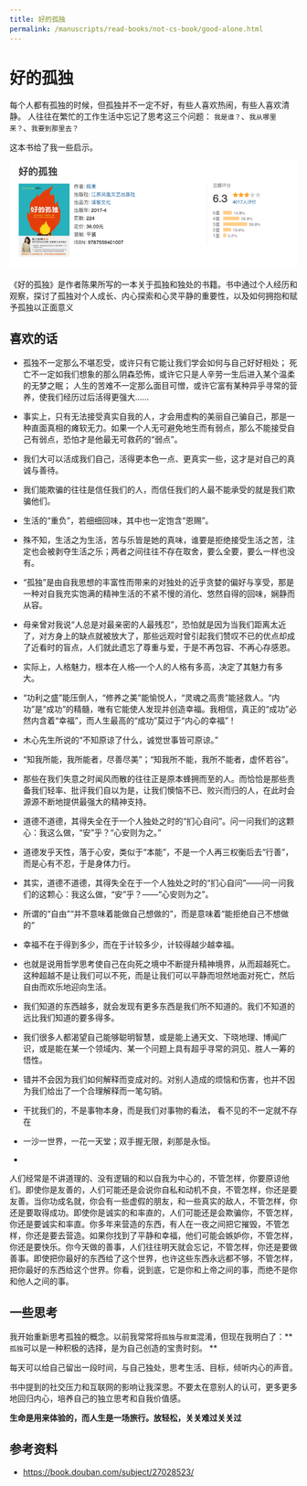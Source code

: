 ```yaml
---
title: 好的孤独
permalink: /manuscripts/read-books/not-cs-book/good-alone.html
---
```


# 好的孤独

每个人都有孤独的时候，但孤独并不一定不好，有些人喜欢热闹，有些人喜欢清静。
人往往在繁忙的工作生活中忘记了思考这三个问题：
`我是谁？`、`我从哪里来？`、`我要到那里去？`

这本书给了我一些启示。

![](../images/good-alone.png)

《好的孤独》是作者陈果所写的一本关于孤独和独处的书籍。书中通过个人经历和观察，探讨了孤独对个人成长、内心探索和心灵平静的重要性，以及如何拥抱和赋予孤独以正面意义

## 喜欢的话

- 孤独不一定那么不堪忍受，或许只有它能让我们学会如何与自己好好相处；
  死亡不一定如我们想象的那么阴森恐怖，或许它只是人辛劳一生后进入某个温柔的无梦之眠；
  人生的苦难不一定那么面目可憎，或许它富有某种异乎寻常的营养，使我们经历过后活得更强大……

- 事实上，只有无法接受真实自我的人，才会用虚构的美丽自己骗自己，那是一种直面真相的瘫软无力。如果一个人无可避免地生而有弱点，那么不能接受自己有弱点，恐怕才是他最无可救药的“弱点”。

- 我们大可以活成我们自己，活得更本色一点、更真实一些，这才是对自己的真诚与善待。
- 我们能欺骗的往往是信任我们的人，而信任我们的人最不能承受的就是我们欺骗他们。
- 生活的“重负”，若细细回味，其中也一定饱含“恩赐”。
- 殊不知，生活之为生活，苦与乐皆是她的真味，谁要是拒绝接受生活之苦，注定也会被剥夺生活之乐；两者之间往往不存在取舍，要么全要，要么一样也没有。
- “孤独”是由自我思想的丰富性而带来的对独处的近乎贪婪的偏好与享受，那是一种对自我充实饱满的精神生活的不紧不慢的消化、悠然自得的回味，娴静而从容。
- 母亲曾对我说“人总是对最亲密的人最残忍”，恐怕就是因为当我们距离太近了，对方身上的缺点就被放大了，那些远观时曾引起我们赞叹不已的优点却成了近看时的盲点，人们就此遗忘了尊重与爱，于是不再包容、不再心存感恩。
- 实际上，人格魅力，根本在人格–一个人的人格有多高，决定了其魅力有多大。
- “功利之盛”能压倒人，“修养之美”能愉悦人，“灵魂之高贵”能拯救人。“内功”是“成功”的精髓，唯有它能使人发现并创造幸福。我相信，真正的“成功”必然内含着“幸福”，而人生最高的“成功”莫过于“内心的幸福”！
- 木心先生所说的“不知原谅了什么，诚觉世事皆可原谅。”
- “知我所能，我所能者，尽善尽美”；“知我所不能，我所不能者，虚怀若谷”。
- 那些在我们失意之时闻风而散的往往正是原本蜂拥而至的人。而恰恰是那些责备我们轻率、批评我们自以为是，让我们懊恼不已、败兴而归的人，在此时会源源不断地提供最强大的精神支持。
- 道德不道德，其得失全在于一个人独处之时的“扪心自问”。问一问我们的这颗心：我这么做，“安”乎？“心安则为之。”
- 道德发乎天性，落于心安，类似于“本能”，不是一个人再三权衡后去“行善”，而是心有不忍，于是身体力行。
- 其实，道德不道德，其得失全在于一个人独处之时的“扪心自问”——问一问我们的这颗心：我这么做，“安”乎？——“心安则为之”。
- 所谓的“自由”“并不意味着能做自己想做的”，而是意味着“能拒绝自己不想做的”
- 幸福不在于得到多少，而在于计较多少，计较得越少越幸福。
- 也就是说用哲学思考使自己在向死之境中不断提升精神境界，从而超越死亡。这种超越不是让我们可以不死，而是让我们可以平静而坦然地面对死亡，然后自由而欢乐地迎向生活。
- 我们知道的东西越多，就会发现有更多东西是我们所不知道的。我们不知道的远比我们知道的要多得多。
- 我们很多人都渴望自己能够聪明智慧，或是能上通天文、下晓地理、博闻广识，或是能在某一个领域内、某一个问题上具有超乎寻常的洞见、胜人一筹的悟性。
- 错并不会因为我们如何解释而变成对的。对别人造成的烦恼和伤害，也并不因为我们给出了一个合理解释而一笔勾销。
- 干扰我们的，不是事物本身，而是我们对事物的看法， 看不见的不一定就不存在

- 一沙一世界，一花一天堂；双手握无限，刹那是永恒。

-

人们经常是不讲道理的、没有逻辑的和以自我为中心的，不管怎样，你要原谅他们。即使你是友善的，人们可能还是会说你自私和动机不良，不管怎样，你还是要友善。当你功成名就，你会有一些虚假的朋友，和一些真实的敌人，不管怎样，你还是要取得成功。即使你是诚实的和率直的，人们可能还是会欺骗你，不管怎样，你还是要诚实和率直。你多年来营造的东西，有人在一夜之间把它摧毁，不管怎样，你还是要去营造。如果你找到了平静和幸福，他们可能会嫉妒你，不管怎样，你还是要快乐。你今天做的善事，人们往往明天就会忘记，不管怎样，你还是要做善事。即使把你最好的东西给了这个世界，也许这些东西永远都不够，不管怎样，把你最好的东西给这个世界。你看，说到底，它是你和上帝之间的事，而绝不是你和他人之间的事。

## 一些思考

我开始重新思考孤独的概念。以前我常常将`孤独`与`寂寞`混淆，但现在我明白了：**`孤独`可以是一种积极的选择，是为自己创造的宝贵时刻。
**

每天可以给自己留出一段时间，与自己独处，思考生活、目标，倾听内心的声音。

书中提到的社交压力和互联网的影响让我深思。不要太在意别人的认可，更多更多地回归内心，培养自己的独立思考和自我价值感。

**生命是用来体验的，而人生是一场旅行。放轻松，关关难过关关过**

## 参考资料

- <https://book.douban.com/subject/27028523/>
